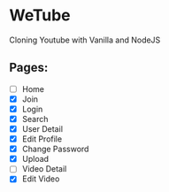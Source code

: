 # WeTube

Cloning Youtube with Vanilla and NodeJS

## Pages:

- [ ] Home
- [x] Join
- [x] Login
- [x] Search
- [x] User Detail
- [x] Edit Profile
- [x] Change Password
- [x] Upload
- [ ] Video Detail
- [x] Edit Video

